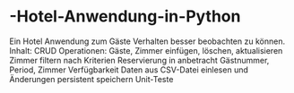 # -Hotel-Anwendung-in-Python
Ein Hotel Anwendung zum Gäste Verhalten besser beobachten zu können.   Inhalt:  CRUD Operationen: Gäste, Zimmer einfügen, löschen, aktualisieren Zimmer filtern nach Kriterien   Reservierung in anbetracht Gästnummer, Period, Zimmer Verfügbarkeit  Daten aus CSV-Datei einlesen und Änderungen persistent speichern  Unit-Teste
